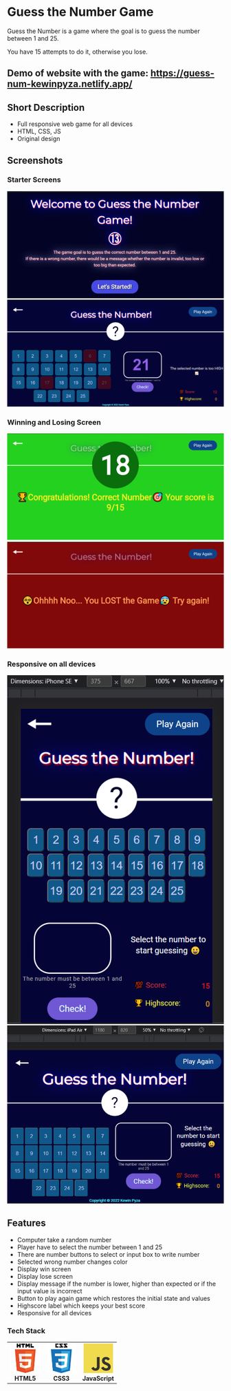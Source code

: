 # Guess the Number Game

<p>Guess the Number is a game where the goal is to guess the number between 1 and 25.</p>
<p>You have 15 attempts to do it, otherwise you lose.</p>

## Demo of website with the game: https://guess-num-kewinpyza.netlify.app/

## Short Description

- Full responsive web game for all devices
- HTML, CSS, JS
- Original design

## Screenshots

### Starter Screens

![image](https://raw.githubusercontent.com/kewinpyza/Guess-Number-Game/main/screenshots/starter.png)
![image](https://raw.githubusercontent.com/kewinpyza/Guess-Number-Game/main/screenshots/game.png)

### Winning and Losing Screen

![image](https://raw.githubusercontent.com/kewinpyza/Guess-Number-Game/main/screenshots/win.png)
![image](https://raw.githubusercontent.com/kewinpyza/Guess-Number-Game/main/screenshots/lose.png)

### Responsive on all devices

![image](https://raw.githubusercontent.com/kewinpyza/Guess-Number-Game/main/screenshots/iphone.png)
![image](https://raw.githubusercontent.com/kewinpyza/Guess-Number-Game/main/screenshots/ipad.png)

## Features

- Computer take a random number
- Player have to select the number between 1 and 25
- There are number buttons to select or input box to write number
- Selected wrong number changes color
- Display win screen
- Display lose screen
- Display message if the number is lower, higher than expected or if the input value is incorrect
- Button to play again game which restores the initial state and values
- Highscore label which keeps your best score
- Responsive for all devices

### Tech Stack

<table>
	<tr>
    <td align="center"><img src="https://raw.githubusercontent.com/devicons/devicon/master/icons/html5/html5-original-wordmark.svg" alt="html5" width="70" height="70"/><br><b><font>HTML5</font></b></td>
    <td align="center"><img src="https://raw.githubusercontent.com/devicons/devicon/master/icons/css3/css3-original-wordmark.svg" alt="css3" width="70" height="70"/><br><b><font>CSS3</font></b></td>
		<td align="center"><img src="https://raw.githubusercontent.com/devicons/devicon/master/icons/javascript/javascript-original.svg" alt="javascript" width="70" height="70"/><br><b><font>JavaScript</font></b></td>
	</tr>	
</table>

